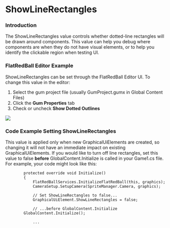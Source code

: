 # ShowLineRectangles

### Introduction

The ShowLineRectangles value controls whether dotted-line rectangles will be drawn around components. This value can help you debug where components are when they do not have visual elements, or to help you identify the clickable region when testing UI.

### FlatRedBall Editor Example

ShowLineRectangles can be set through the FlatRedBall Editor UI. To change this value in the editor:

1. Select the gum project file (usually GumProject.gumx in Global Content Files)
2. Click the **Gum Properties** tab
3. Check or uncheck **Show Dotted Outlines**

![](../../../.gitbook/assets/2022-01-img\_61da76b50b642.png)

### Code Example Setting ShowLineRectangles

This value is applied only when new GraphicalUiElements are created, so changing it will not have an immediate impact on existing GraphicalUiElements. If you would like to turn off line rectangles, set this value to false **before** GlobalContent.Initialize is called in your Game1.cs file. For example, your code might look like this:

```
        protected override void Initialize()
        {
            FlatRedBallServices.InitializeFlatRedBall(this, graphics);
            CameraSetup.SetupCamera(SpriteManager.Camera, graphics);

            // Set ShowLineRectangles to false...
            GraphicalUiElement.ShowLineRectangles = false;

            // ...before GlobalContent.Initialize
        GlobalContent.Initialize();

            ...
```
